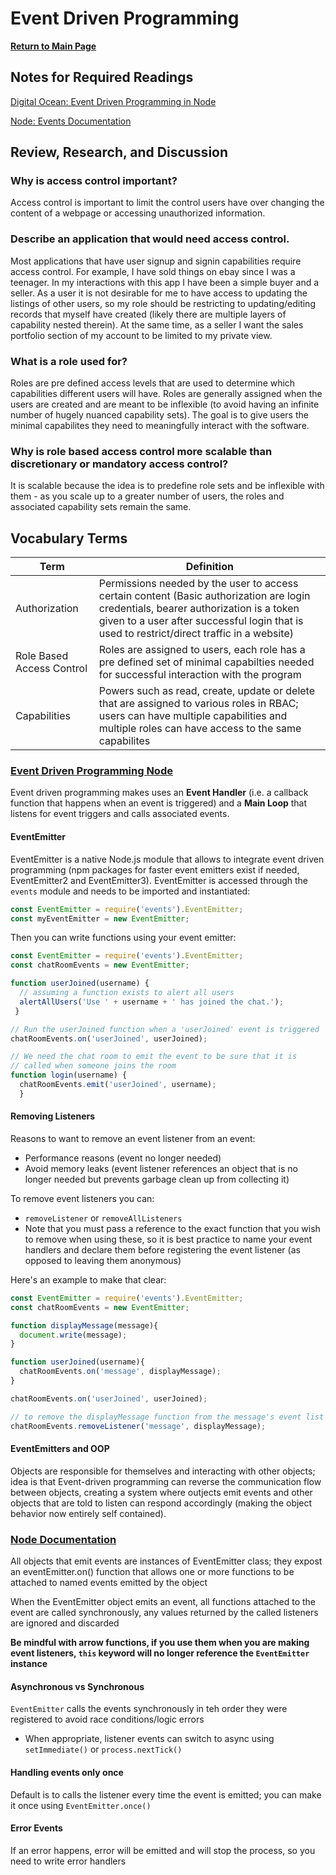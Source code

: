 # Event Driven Programming

**[Return to Main Page](https://annethor.github.io/reading-notes/)**

## Notes for Required Readings

[Digital Ocean: Event Driven Programming in Node](#event-driven-programming-node)

[Node: Events Documentation](#node-documentation)

## Review, Research, and Discussion

### Why is access control important?

Access control is important to limit the control users have over changing the content of a webpage or accessing unauthorized information.

### Describe an application that would need access control.

Most applications that have user signup and signin capabilities require access control. For example, I have sold things on ebay since I was a teenager. In my interactions with this app I have been a simple buyer and a seller. As a user it is not desirable for me to have access to updating the listings of other users, so my role should be restricting to updating/editing records that myself have created (likely there are multiple layers of capability nested therein). At the same time, as a seller I want the sales portfolio section of my account to be limited to my private view.

### What is a role used for?

Roles are pre defined access levels that are used to determine which capabilities different users will have. Roles are generally assigned when the users are created and are meant to be inflexible (to avoid having an infinite number of hugely nuanced capability sets). The goal is to give users the minimal capabilites they need to meaningfully interact with the software.

### Why is role based access control more scalable than discretionary or mandatory access control?

It is scalable because the idea is to predefine role sets and be inflexible with them - as you scale up to a greater number of users, the roles and associated capability sets remain the same.

## Vocabulary Terms

Term | Definition
---- | ----------
Authorization | Permissions needed by the user to access certain content (Basic authorization are login credentials, bearer authorization is a token given to a user after successful login that is used to restrict/direct traffic in a website)
Role Based Access Control | Roles are assigned to users, each role has a pre defined set of minimal capabilties needed for successful interaction with the program
Capabilities | Powers such as read, create, update or delete that are assigned to various roles in RBAC; users can have multiple capabilities and multiple roles can have access to the same capabilites

### [Event Driven Programming Node](https://www.digitalocean.com/community/tutorials/nodejs-event-driven-programming)

Event driven programming makes uses an **Event Handler** (i.e. a callback function that happens when an event is triggered) and a **Main Loop** that listens for event triggers and calls associated events.

#### EventEmitter 

EventEmitter is a native Node.js module that allows to integrate event driven programming (npm packages for faster event emitters exist if needed, EventEmitter2 and EventEmitter3). EventEmitter is accessed through the ```events``` module and needs to be imported and instantiated:

``` JavaScript
const EventEmitter = require('events').EventEmitter;
const myEventEmitter = new EventEmitter;
```

Then you can write functions using your event emitter:

``` JavaScript
const EventEmitter = require('events').EventEmitter;
const chatRoomEvents = new EventEmitter;

function userJoined(username) {
  // assuming a function exists to alert all users
  alertAllUsers('Use ' + username + ' has joined the chat.');
 }

// Run the userJoined function when a 'userJoined' event is triggered 
chatRoomEvents.on('userJoined', userJoined);

// We need the chat room to emit the event to be sure that it is 
// called when someone joins the room
function login(username) {
  chatRoomEvents.emit('userJoined', username);
  }
```

#### Removing Listeners

Reasons to want to remove an event listener from an event: 

- Performance reasons (event no longer needed)
- Avoid memory leaks (event listener references an object that is no longer needed but prevents garbage clean up from collecting it)

To remove event listeners you can:

- ```removeListener``` or ```removeAllListeners```
- Note that you must pass a reference to the exact function that you wish to remove when using these, so it is best practice to name your event handlers and declare them before registering the event listener (as opposed to leaving them anonymous)

Here's an example to make that clear:

``` JavaScript
const EventEmitter = require('events').EventEmitter;
const chatRoomEvents = new EventEmitter;

function displayMessage(message){
  document.write(message);
}

function userJoined(username){
  chatRoomEvents.on('message', displayMessage);
}

chatRoomEvents.on('userJoined', userJoined);

// to remove the displayMessage function from the message's event list
chatRoomEvents.removeListener('message', displayMessage);
```

#### EventEmitters and OOP

Objects are responsible for themselves and interacting with other objects; idea is that Event-driven programming can reverse the communication flow between objects, creating a system where outjects emit events and other objects that are told to listen can respond accordingly (making the object behavior now entirely self contained).

### [Node Documentation](https://nodejs.org/api/events.html)

All objects that emit events are instances of EventEmitter class; they expost an eventEmitter.on() function that allows one or more functions to be attached to named events emitted by the object

When the EventEmitter object emits an event, all functions attached to the event are called synchronously, any values returned by the called listeners are ignored and discarded

**Be mindful with arrow functions, if you use them when you are making event listeners, ```this``` keyword will no longer reference the ```EventEmitter``` instance**

#### Asynchronous vs Synchronous

```EventEmitter``` calls the events synchronously in teh order they were registered to avoid race conditions/logic errors

- When appropriate, listener events can switch to async using ```setImmediate()``` or ```process.nextTick()```

#### Handling events only once 

Default is to calls the listener every time the event is emitted; you can make it once using ```EventEmitter.once()```

#### Error Events 

If an error happens, error will be emitted and will stop the process, so you need to write error handlers
